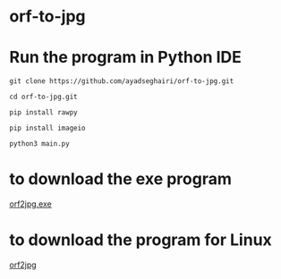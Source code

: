 # orf-to-jpg

# Run the program in Python IDE

`git clone https://github.com/ayadseghairi/orf-to-jpg.git`

`cd orf-to-jpg.git`

`pip install rawpy`

`pip install imageio`

`python3 main.py`

# to download the exe program

[orf2jpg.exe](https://github.com/ayadseghairi/orf-to-jpg/releases/download/v0.1.0-Windows/orf2jpg.exe)

# to download the program for Linux

[orf2jpg](https://github.com/ayadseghairi/orf-to-jpg/releases/download/v0.1.0-linux/orf2jpg)
